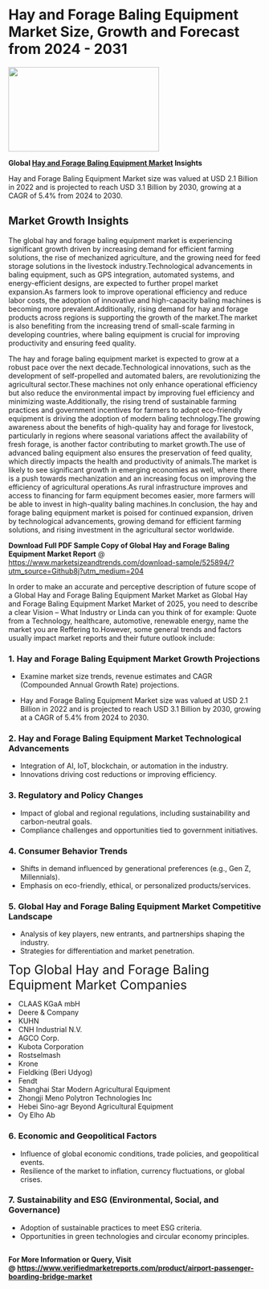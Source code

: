 <H1>Hay and Forage Baling Equipment Market Size, Growth and Forecast from 2024 - 2031</H1><img class="aligncenter size-medium wp-image-584254" src="https://thirdeyenews.in/wp-content/uploads/2024/09/Global-Market-Research-300x168.jpeg" alt="" width="300" height="168" /><p><strong>Global&nbsp;<a href="https://www.marketsizeandtrends.com/download-sample/525894/?utm_source=Github8j?utm_medium=204">Hay and Forage Baling Equipment Market</a> Insights</strong></p><p>Hay and Forage Baling Equipment Market size was valued at USD 2.1 Billion in 2022 and is projected to reach USD 3.1 Billion by 2030, growing at a CAGR of 5.4% from 2024 to 2030.</p><p><h2>Market Growth Insights</h2> <p>The global hay and forage baling equipment market is experiencing significant growth driven by increasing demand for efficient farming solutions, the rise of mechanized agriculture, and the growing need for feed storage solutions in the livestock industry.Technological advancements in baling equipment, such as GPS integration, automated systems, and energy-efficient designs, are expected to further propel market expansion.As farmers look to improve operational efficiency and reduce labor costs, the adoption of innovative and high-capacity baling machines is becoming more prevalent.Additionally, rising demand for hay and forage products across regions is supporting the growth of the market.The market is also benefiting from the increasing trend of small-scale farming in developing countries, where baling equipment is crucial for improving productivity and ensuring feed quality.</p> <p>The hay and forage baling equipment market is expected to grow at a robust pace over the next decade.Technological innovations, such as the development of self-propelled and automated balers, are revolutionizing the agricultural sector.These machines not only enhance operational efficiency but also reduce the environmental impact by improving fuel efficiency and minimizing waste.Additionally, the rising trend of sustainable farming practices and government incentives for farmers to adopt eco-friendly equipment is driving the adoption of modern baling technology.The growing awareness about the benefits of high-quality hay and forage for livestock, particularly in regions where seasonal variations affect the availability of fresh forage, is another factor contributing to market growth.The use of advanced baling equipment also ensures the preservation of feed quality, which directly impacts the health and productivity of animals.The market is likely to see significant growth in emerging economies as well, where there is a push towards mechanization and an increasing focus on improving the efficiency of agricultural operations.As rural infrastructure improves and access to financing for farm equipment becomes easier, more farmers will be able to invest in high-quality baling machines.In conclusion, the hay and forage baling equipment market is poised for continued expansion, driven by technological advancements, growing demand for efficient farming solutions, and rising investment in the agricultural sector worldwide.</p> <p><span class=""><strong>Download Full PDF Sample Copy of Global Hay and Forage Baling Equipment Market Report</strong> @ <a href="https://www.marketsizeandtrends.com/download-sample/525894/?utm_source=Github8j?utm_medium=204" target="_blank">https://www.marketsizeandtrends.com/download-sample/525894/?utm_source=Github8j?utm_medium=204</a></span></p><p>In order to make an accurate and perceptive description of future scope of a Global&nbsp;Hay and Forage Baling Equipment Market Market as Global&nbsp;Hay and Forage Baling Equipment Market Market of 2025, you need to describe a clear Vision &ndash; What Industry or Linda can you think of for example: Quote from a Technology, healthcare, automotive, renewable energy, name the market you are Reffering to.However, some general trends and factors usually impact market reports and their future outlook include:</p><h3>1.&nbsp;<strong>Hay and Forage Baling Equipment Market Growth Projections</strong></h3><ul><li>Examine market size trends, revenue estimates and CAGR (Compounded Annual Growth Rate) projections.</li><li><p>Hay and Forage Baling Equipment Market size was valued at USD 2.1 Billion in 2022 and is projected to reach USD 3.1 Billion by 2030, growing at a CAGR of 5.4% from 2024 to 2030.</p></li></ul><h3>2.&nbsp;<strong>Hay and Forage Baling Equipment Market Technological Advancements</strong></h3><ul><li>Integration of AI, IoT, blockchain, or automation in the industry.</li><li>Innovations driving cost reductions or improving efficiency.</li></ul><h3>3.&nbsp;<strong>Regulatory and Policy Changes</strong></h3><ul><li>Impact of global and regional regulations, including sustainability and carbon-neutral goals.</li><li>Compliance challenges and opportunities tied to government initiatives.</li></ul><h3>4.&nbsp;<strong>Consumer Behavior Trends</strong></h3><ul><li>Shifts in demand influenced by generational preferences (e.g., Gen Z, Millennials).</li><li>Emphasis on eco-friendly, ethical, or personalized products/services.</li></ul><h3>5.&nbsp;<strong>Global Hay and Forage Baling Equipment Market Competitive Landscape</strong></h3><ul><li>Analysis of key players, new entrants, and partnerships shaping the industry.</li><li>Strategies for differentiation and market penetration.</li></ul><p data-pm-slice="1 1 []"><span style="color: inherit; font-family: inherit; font-size: 25px;">Top Global Hay and Forage Baling Equipment Market Companies</span></p><div class="" data-test-id=""><p><li>CLAAS KGaA mbH</li><li> Deere & Company</li><li> KUHN</li><li> CNH Industrial N.V.</li><li> AGCO Corp.</li><li> Kubota Corporation</li><li> Rostselmash</li><li> Krone</li><li> Fieldking (Beri Udyog)</li><li> Fendt</li><li> Shanghai Star Modern Agricultural Equipment</li><li> Zhongji Meno Polytron Technologies Inc</li><li> Hebei Sino-agr Beyond Agricultural Equipment</li><li> Oy Elho Ab</li></p></div><h3>6.&nbsp;<strong>Economic and Geopolitical Factors</strong></h3><ul><li>Influence of global economic conditions, trade policies, and geopolitical events.</li><li>Resilience of the market to inflation, currency fluctuations, or global crises.</li></ul><h3>7.&nbsp;<strong>Sustainability and ESG (Environmental, Social, and Governance)</strong></h3><ul><li>Adoption of sustainable practices to meet ESG criteria.</li><li>Opportunities in green technologies and circular economy principles.</li></ul><h2><strong style="font-size: 14px;">For More Information or Query, Visit @&nbsp;</strong><a style="background-color: #ffffff; font-size: 14px;" href="https://www.marketsizeandtrends.com/report/hay-and-forage-baling-equipment-market/" target="_blank">https://www.verifiedmarketreports.com/product/airport-passenger-boarding-bridge-market</a></h2>